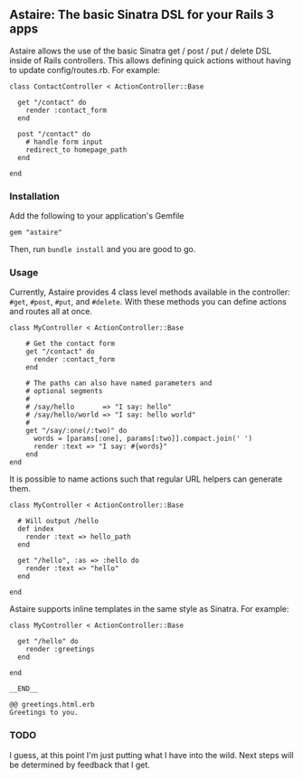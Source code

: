 ## Astaire: The basic Sinatra DSL for your Rails 3 apps

Astaire allows the use of the basic Sinatra get / post / put / delete
DSL inside of Rails controllers. This allows defining quick actions without
having to update config/routes.rb. For example:

    class ContactController < ActionController::Base

      get "/contact" do
        render :contact_form
      end

      post "/contact" do
        # handle form input
        redirect_to homepage_path
      end

    end

### Installation

Add the following to your application's Gemfile

    gem "astaire"

Then, run `bundle install` and you are good to go.

### Usage

Currently, Astaire provides 4 class level methods available in  the
controller: `#get`, `#post`, `#put`, and `#delete`. With these methods
you can define actions and routes all at once.

    class MyController < ActionController::Base

        # Get the contact form
        get "/contact" do
          render :contact_form
        end

        # The paths can also have named parameters and
        # optional segments
        #
        # /say/hello       => "I say: hello"
        # /say/hello/world => "I say: hello world"
        #
        get "/say/:one(/:two)" do
          words = [params[:one], params[:two]].compact.join(' ')
          render :text => "I say: #{words}"
        end
    end

It is possible to name actions such that regular URL helpers can generate them.

    class MyController < ActionController::Base

      # Will output /hello
      def index
        render :text => hello_path
      end

      get "/hello", :as => :hello do
        render :text => "hello"
      end

    end

Astaire supports inline templates in the same style as Sinatra. For example:

    class MyController < ActionController::Base

      get "/hello" do
        render :greetings
      end

    end

    __END__

    @@ greetings.html.erb
    Greetings to you.

### TODO

I guess, at this point I'm just putting what I have into the wild. Next
steps will be determined by feedback that I get.